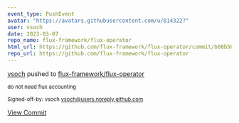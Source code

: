 ```yaml
---
event_type: PushEvent
avatar: "https://avatars.githubusercontent.com/u/814322?"
user: vsoch
date: 2023-03-07
repo_name: flux-framework/flux-operator
html_url: https://github.com/flux-framework/flux-operator/commit/b08b500d95e04ef4ab73391323aaa49cb97273b4
repo_url: https://github.com/flux-framework/flux-operator
---
```


<a href='https://github.com/vsoch' target='_blank'>vsoch</a> pushed to <a href='https://github.com/flux-framework/flux-operator' target='_blank'>flux-framework/flux-operator</a>

<small>do not need flux accounting

Signed-off-by: vsoch <vsoch@users.noreply.github.com></small>

<a href='https://github.com/flux-framework/flux-operator/commit/b08b500d95e04ef4ab73391323aaa49cb97273b4' target='_blank'>View Commit</a>